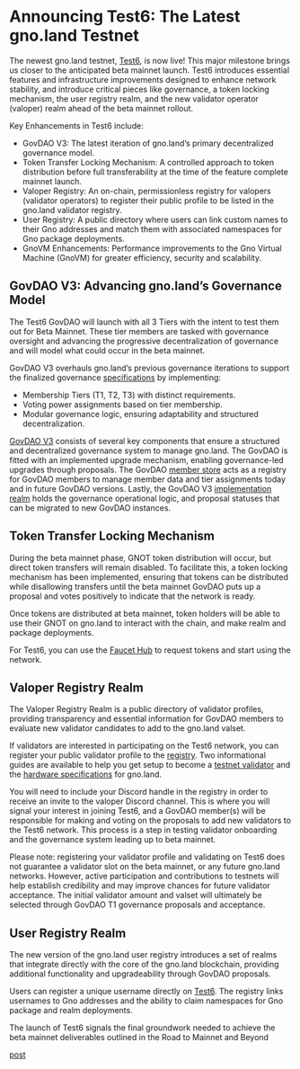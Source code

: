 # Announcing Test6: The Latest gno.land Testnet

The newest gno.land testnet, [Test6](https://test6.testnets.gno.land/), is now live! This major milestone brings us closer to the anticipated beta mainnet launch. Test6 introduces essential features and infrastructure improvements designed to enhance network stability, and introduce critical pieces like governance, a token locking mechanism, the user registry realm, and the new validator operator (valoper) realm ahead of the beta mainnet rollout.

Key Enhancements in Test6 include: 

- GovDAO V3: The latest iteration of gno.land’s primary decentralized governance model.
- Token Transfer Locking Mechanism: A controlled approach to token distribution before full transferability at the time of the feature complete mainnet launch.
- Valoper Registry: An on-chain, permissionless registry for valopers (validator operators) to register their public profile to be listed in the gno.land validator registry.
- User Registry: A public directory where users can link custom names to their Gno addresses and match them with associated namespaces for Gno package deployments.
- GnoVM Enhancements: Performance improvements to the Gno Virtual Machine (GnoVM) for greater efficiency, security and scalability.

## GovDAO V3: Advancing gno.land’s Governance Model

The Test6 GovDAO will launch with all 3 Tiers with the intent to test them out for Beta Mainnet. These tier members are tasked with governance oversight and advancing the progressive decentralization of governance and will model what could occur in the beta mainnet.

GovDAO V3 overhauls gno.land’s previous governance iterations to support the finalized governance [specifications](https://gist.github.com/jaekwon/918ad325c4c8f7fb5d6e022e33cb7eb3) by implementing:

- Membership Tiers (T1, T2, T3) with distinct requirements.
- Voting power assignments based on tier membership.
- Modular governance logic, ensuring adaptability and structured decentralization.

[GovDAO V3](https://test6.testnets.gno.land/r/gov/dao/) consists of several key components that ensure a structured and decentralized governance system to manage gno.land. The GovDAO is fitted with an implemented upgrade mechanism, enabling governance-led upgrades through proposals. The GovDAO [member store](https://test6.testnets.gno.land/r/gov/dao/v3/memberstore) acts as a registry for GovDAO members to manage member data and tier assignments today and in future GovDAO versions. Lastly, the GovDAO V3 [implementation realm](https://test6.testnets.gno.land/r/gov/dao/v3/impl) holds the governance operational logic, and proposal statuses that can be migrated to new GovDAO instances.

## Token Transfer Locking Mechanism

During the beta mainnet phase, GNOT token distribution will occur, but direct token transfers will remain disabled. To facilitate this, a token locking mechanism has been implemented, ensuring that tokens can be distributed while disallowing transfers until the beta mainnet GovDAO puts up a proposal and votes positively to indicate that the network is ready.

Once tokens are distributed at beta mainnet, token holders will be able to use their GNOT on gno.land to interact with the chain, and make realm and package deployments.

For Test6, you can use the [Faucet Hub](https://faucet.gno.land/) to request tokens and start using the network.

## Valoper Registry Realm

The Valoper Registry Realm is a public directory of validator profiles, providing transparency and essential information for GovDAO members to evaluate new validator candidates to add to the gno.land valset.

If validators are interested in participating on the Test6 network, you can register your public validator profile to the [registry](https://test6.testnets.gno.land/r/gnoland/valopers). Two informational guides are available to help you get setup to become a [testnet validator](https://gnops.io/articles/guides/become-testnet-validator/) and the [hardware specifications](https://gnops.io/articles/effective-gnops/validator-specs/) for gno.land.

You will need to include your Discord handle in the registry in order to receive an invite to the valoper Discord channel. This is where you will signal your interest in joining Test6, and a GovDAO member(s) will be responsible for making and voting on the proposals to add new validators to the Test6 network. This process is a step in testing validator onboarding and the governance system leading up to beta mainnet.

Please note: registering your validator profile and validating on Test6 does not guarantee a validator slot on the beta mainnet, or any future gno.land networks. However, active participation and contributions to testnets will help establish credibility and may improve chances for future validator acceptance. The initial validator amount and valset will ultimately be selected through GovDAO T1 governance proposals and acceptance.

## User Registry Realm

The new version of the gno.land user registry introduces a set of realms that integrate directly with the core of the gno.land blockchain, providing additional functionality and upgradeability through GovDAO proposals.

Users can register a unique username directly on [Test6](https://test6.testnets.gno.land/r/gnoland/users/v1). The registry links usernames to Gno addresses and the ability to claim namespaces for Gno package and realm deployments.

The launch of Test6 signals the final groundwork needed to achieve the beta mainnet deliverables outlined in the Road to Mainnet and Beyond

[post](https://gno.land/r/gnoland/blog:p/road-to-mainnet)
